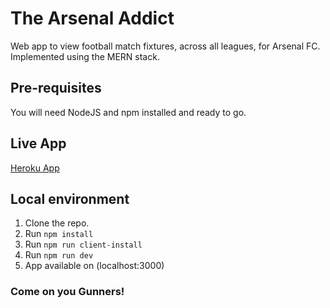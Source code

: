 # The Arsenal Addict

Web app to view football match fixtures, across all leagues, for Arsenal FC.
Implemented using the MERN stack.

## Pre-requisites

You will need NodeJS and npm installed and ready to go.

## Live App
[Heroku App](https://thearsenaladdict.herokuapp.com/)

## Local environment
1. Clone the repo.
2. Run `npm install` 
3. Run `npm run client-install`
4. Run `npm run dev`
5. App available on (localhost:3000)

### Come on you Gunners!
